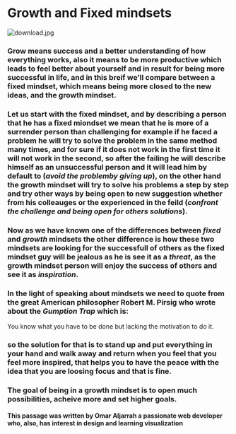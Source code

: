 # Growth and Fixed mindsets 

![download.jpg](https://github.com/Omarja21/reading-notes/blob/gh-pages/download.jpg)


### Grow means success and a better understanding of how everything works, also it means to be more productive which leads to feel better about yourself and in result for being more successful in life, and in this breif we'll compare between a fixed mindset, which means being more closed to the new ideas, and the growth mindset.
### Let us start with the fixed mindset, and by describing a person that he has a fixed miondset we mean that he is more of a surrender person than challenging for example if he faced a problem he will try to solve the problem in the same method many times, and for sure if it does not work in the first time it will not work in the second, so after the failing he will describe himself as an unsuccessful person and it will lead him by default to (*avoid the problemby giving up*), on the other hand the growth mindset will try to solve his problems a step by step and try other ways by being open to new suggestion whether from his colleauges or the experienced in the feild (*confront the challenge and being open for others solutions*).
### Now as we have known one of the differences between *fixed* and *growth* mindsets the other difference is how these two mindsets are looking for the successfull of others as the fixed mindset guy will be jealous as he is see it as a ***threat***, as the growth mindset person will enjoy the success of others and see it as ***inspiration***. 
### In the light of speaking about mindsets we need to quote from the great American philosopher Robert M. Pirsig who wrote about the ***Gumption Trap*** which is:
You know what you have to be done but lacking the motivation to do it.

### so the solution for that is to stand up and put everything in your hand and walk away and return when you feel that you feel more inspired, that helps you to have the peace with the idea that you are loosing focus and that is fine.
### The goal of being in a growth mindset is to open much possibilities, acheive more and set higher goals.
#### This passage was written by Omar Aljarrah a passionate web developer who, also, has interest in design and learning visualization
